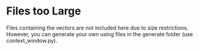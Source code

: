 # Files too Large
Files containing the vectors are not included here due to size restrictions. However, you can generate your own using files in the generate folder (use context_window.py). 
